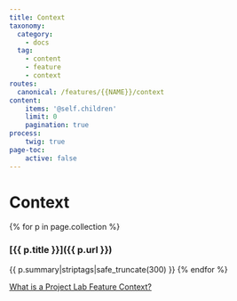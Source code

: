```yaml
---
title: Context
taxonomy:
  category:
    - docs
  tag:
    - content
    - feature
    - context
routes:
  canonical: /features/{{NAME}}/context
content:
    items: '@self.children'
    limit: 0
    pagination: true
process:
    twig: true
page-toc:
    active: false
---
```

# Context

{% for p in page.collection %}
### [{{ p.title }}]({{ p.url }})
{{ p.summary|striptags|safe_truncate(300) }}
{% endfor %}

[What is a Project Lab Feature Context?](https://docs.ginkgo.st/~docs/grav/manifest/features/feature/context)
